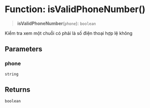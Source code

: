 # Function: isValidPhoneNumber()

> **isValidPhoneNumber**(`phone`): `boolean`

Kiểm tra xem một chuỗi có phải là số điện thoại hợp lệ không

## Parameters

### phone

`string`

## Returns

`boolean`
